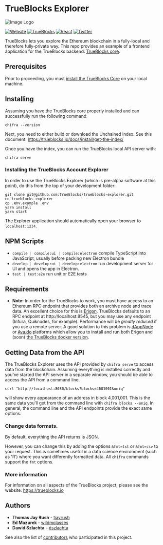 # TrueBlocks Explorer

![Image Logo](https://avatars1.githubusercontent.com/u/19167586?s=200&v=4)

[![Website](https://img.shields.io/badge/Website-quickblocks.io-brightgreen.svg)](https://quickblocks.io/)
[![TrueBlocks](https://img.shields.io/badge/Trueblocks-explorer-blue.svg)](https://github.com/TrueBlocks/trueblocks-explorer)
[![React](https://img.shields.io/badge/React-node.js-purple.svg)](https://reactjs.org/)
[![Twitter](https://img.shields.io/twitter/follow/espadrine.svg?style=social&label=Twitter)](https://twitter.com/quickblocks?lang=es)

TrueBlocks lets you explore the Ethereum blockchain in a fully-local and therefore fully-private way. This repo provides an example of a frontend application for the TrueBlocks backend: [TrueBlocks core](https://github.com/TrueBlocks/trueblocks-core).

## Prerequisites

Prior to proceeding, you must [install the TrueBlocks Core](http://github.com/TrueBlocks/trueblocks-core) on your local machine.

## Installing

Assuming you have the TrueBlocks core properly installed and can successfully run the following command:

```shell
chifra --version
```

Next, you need to either build or download the Unchained Index. See this document: https://trueblocks.io/docs/install/get-the-index/

Once you have the index, you can run the TrueBlocks local API server with:

```shell
chifra serve
```

### Installing the TrueBlocks Account Explorer

In order to use the TrueBlocks Explorer (which is pre-alpha software at this point), do this from the top of your development folder:

```shell
git clone git@github.com:TrueBlocks/trueblocks-explorer.git
cd trueblocks-explorer
cp .env.example .env
yarn install
yarn start
```

The Explorer application should automatically open your browser to `localhost:1234`.

## NPM Scripts

- `compile | compile:ui | compile:electron` compile TypeScript into JavaScript, usually before packing new Electron bundle
- `develop | develop:ui | develop:electron` run development server for UI and opens the app in Electron.
- `test | test:e2e` run unit or E2E tests

## Requirements

- **Note:** In order for the TrueBlocks to work, you must have access to an Ethereum RPC endpoint that provides both an archive node and trace data. An excellent choice for this is [Erigon](https://github.com/ledgerwatch/erigon). TrueBlocks defaults to an RPC endpoint at http://localhost:8545, but you may use any endpoint (Infura, Quiknodes, for example). Performance will be _greatly reduced_ if you use a remote server. A good solution to this problem is [dAppNode](https://dappnode.io/) or [Ava.do](https://ava.do/) platforms which allow you to install and run both Erigon and (soon) [the TrueBlocks docker version](http://github.com/TrueBlocks/trueblocks-docker).

## Getting Data from the API

The TrueBlocks Explorer uses the API provided by `chifra serve` to access data from the blockchain. Assuming everything is installed correctly and you've started the API server in a separate window, you should be able to access the API from a command line.

```shell
curl "http://localhost:8080/blocks?blocks=4001001&uniq"
```

will show every appearance of an address in block 4,001,001. This is the same data you'll get from the command line with `chifra blocks --uniq`. In general, the command line and the API endpoints provide the exact same options.

### Change data formats.

By default, everything the API returns is JSON.

However, you can change this by adding the options `&fmt=txt` or `&fmt=csv` to your request. This is sometimes useful in a data science environment (such as 'R') where you want differently formatted data. All `chifra` commands support the `fmt` options.

### More information

For information on all aspects of the TrueBlocks project, please see the website: https://trueblocks.io

## Authors

- **Thomas Jay Rush** - [tjayrush](https://github.com/tjayrush)
- **Ed Mazurek** - [wildmolasses](https://github.com/wildmolasses)
- **Dawid Szlachta** - [dszlachta](https://github.com/dszlachta)

See also the list of [contributors](https://github.com/TrueBlocks/trueblocks-explorer/contributors) who participated in this project.
